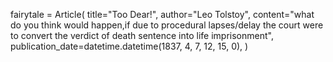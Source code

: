 fairytale = Article(
     title="Too Dear!",
     author="Leo Tolstoy",
     content="what do you think would happen,if due to procedural lapses/delay the court were to convert the verdict of death sentence into life imprisonment",
     publication_date=datetime.datetime(1837, 4, 7, 12, 15, 0),
 )
